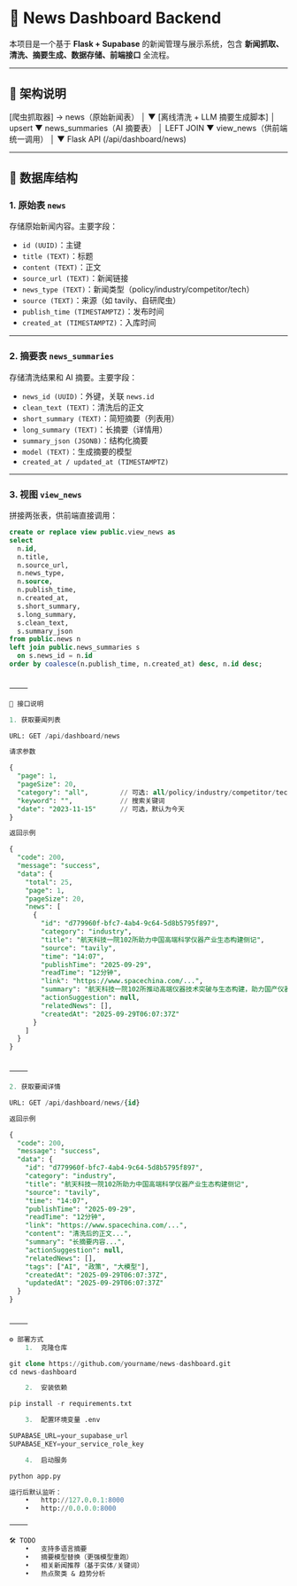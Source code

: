 
# 📰 News Dashboard Backend

本项目是一个基于 **Flask + Supabase** 的新闻管理与展示系统，包含 **新闻抓取、清洗、摘要生成、数据存储、前端接口** 全流程。

---

## 🔧 架构说明

[爬虫抓取器]  →  news（原始新闻表）
│
▼
[离线清洗 + LLM 摘要生成脚本]
│ upsert
▼
news_summaries（AI 摘要表）
│ LEFT JOIN
▼
view_news（供前端统一调用）
│
▼
Flask API (/api/dashboard/news)

---

## 📂 数据库结构

### 1. 原始表 `news`
存储原始新闻内容。主要字段：
- `id (UUID)`：主键
- `title (TEXT)`：标题
- `content (TEXT)`：正文
- `source_url (TEXT)`：新闻链接
- `news_type (TEXT)`：新闻类型（policy/industry/competitor/tech）
- `source (TEXT)`：来源（如 tavily、自研爬虫）
- `publish_time (TIMESTAMPTZ)`：发布时间
- `created_at (TIMESTAMPTZ)`：入库时间

---

### 2. 摘要表 `news_summaries`
存储清洗结果和 AI 摘要。主要字段：
- `news_id (UUID)`：外键，关联 `news.id`
- `clean_text (TEXT)`：清洗后的正文
- `short_summary (TEXT)`：简短摘要（列表用）
- `long_summary (TEXT)`：长摘要（详情用）
- `summary_json (JSONB)`：结构化摘要
- `model (TEXT)`：生成摘要的模型
- `created_at / updated_at (TIMESTAMPTZ)`

---

### 3. 视图 `view_news`
拼接两张表，供前端直接调用：
```sql
create or replace view public.view_news as
select
  n.id,
  n.title,
  n.source_url,
  n.news_type,
  n.source,
  n.publish_time,
  n.created_at,
  s.short_summary,
  s.long_summary,
  s.clean_text,
  s.summary_json
from public.news n
left join public.news_summaries s
  on s.news_id = n.id
order by coalesce(n.publish_time, n.created_at) desc, n.id desc;


⸻

🚀 接口说明

1. 获取要闻列表

URL: GET /api/dashboard/news

请求参数

{
  "page": 1,
  "pageSize": 20,
  "category": "all",        // 可选: all/policy/industry/competitor/tech
  "keyword": "",            // 搜索关键词
  "date": "2023-11-15"      // 可选，默认为今天
}

返回示例

{
  "code": 200,
  "message": "success",
  "data": {
    "total": 25,
    "page": 1,
    "pageSize": 20,
    "news": [
      {
        "id": "d779960f-bfc7-4ab4-9c64-5d8b5795f897",
        "category": "industry",
        "title": "航天科技一院102所助力中国高端科学仪器产业生态构建侧记",
        "source": "tavily",
        "time": "14:07",
        "publishTime": "2025-09-29",
        "readTime": "12分钟",
        "link": "https://www.spacechina.com/...",
        "summary": "航天科技一院102所推动高端仪器技术突破与生态构建，助力国产仪器发展。",
        "actionSuggestion": null,
        "relatedNews": [],
        "createdAt": "2025-09-29T06:07:37Z"
      }
    ]
  }
}


⸻

2. 获取要闻详情

URL: GET /api/dashboard/news/{id}

返回示例

{
  "code": 200,
  "message": "success",
  "data": {
    "id": "d779960f-bfc7-4ab4-9c64-5d8b5795f897",
    "category": "industry",
    "title": "航天科技一院102所助力中国高端科学仪器产业生态构建侧记",
    "source": "tavily",
    "time": "14:07",
    "publishTime": "2025-09-29",
    "readTime": "12分钟",
    "link": "https://www.spacechina.com/...",
    "content": "清洗后的正文...",
    "summary": "长摘要内容...",
    "actionSuggestion": null,
    "relatedNews": [],
    "tags": ["AI", "政策", "大模型"],
    "createdAt": "2025-09-29T06:07:37Z",
    "updatedAt": "2025-09-29T06:07:37Z"
  }
}


⸻

⚙️ 部署方式
	1.	克隆仓库

git clone https://github.com/yourname/news-dashboard.git
cd news-dashboard

	2.	安装依赖

pip install -r requirements.txt

	3.	配置环境变量 .env

SUPABASE_URL=your_supabase_url
SUPABASE_KEY=your_service_role_key

	4.	启动服务

python app.py

运行后默认监听：
	•	http://127.0.0.1:8000
	•	http://0.0.0.0:8000

⸻

🛠️ TODO
	•	支持多语言摘要
	•	摘要模型替换（更强模型重跑）
	•	相关新闻推荐（基于实体/关键词）
	•	热点聚类 & 趋势分析
